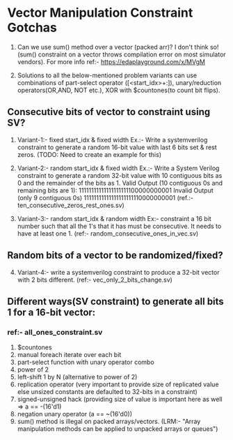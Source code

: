 # Vector Manipulation Constraint Gotchas
1. Can we use sum() method over a vector (packed arr)?
I don't think so! (sum() constraint on a vector throws compilation error on most simulator vendors). For more info ref:- https://edaplayground.com/x/MVgM

2. Solutions to all the below-mentioned problem variants can use combinations of part-select operator ([<start_idx>+:<width>]), unary/reduction operators(OR,AND, NOT etc.), XOR with $countones(to count bit flips).

## Consecutive bits of vector to constraint using SV?
1. Variant-1:- fixed start_idx & fixed width
Ex.:- Write a systemverilog constraint to generate a random 16-bit value with last 6 bits set & rest zeros. (TODO: Need to create an example for this)

2. Variant-2:- random start_idx & fixed width
Ex.:- Write a System Verilog constraint to generate a random 32-bit value with 10 contiguous bits as 0 and the remainder of the bits as 1.
Valid Output (10 contiguous 0s and remaining bits are 1): 
11111111111111111111100000000001
Invalid Output (only 9 contiguous 0s)
11111111111111111111110000000001
(ref.:- ten_consecutive_zeros_rest_ones.sv)

3. Variant-3:- random start_idx & random width
Ex:- constraint a 16 bit number such that all the 1's that it has must be consecutive. It needs to have at least one 1. 
(ref:- random_consecutive_ones_in_vec.sv)

## Random bits of a vector to be randomized/fixed?
4. Variant-4:- write a systemverilog constraint to produce a 32-bit vector with 2 bits different.
(ref:- vec_only_2_bits_change.sv)

## Different ways(SV constraint) to generate all bits 1 for a 16-bit vector:
### ref:- all_ones_constraint.sv
1. $countones
2. manual foreach iterate over each bit
3. part-select function with unary operator combo
4. power of 2
5. left-shift 1 by N (alternative to power of 2)
6. replication operator (very important to provide size of replicated value else unsized constants are defaulted to 32-bits in a constraint)
7. signed-unsigned hack (providing size of value is important here as well => a == -(16'd1)
8. negation unary operator (a == ~(16'd0))
9. sum() method is illegal on packed arrays/vectors. (LRM:- "Array manipulation methods can be applied to unpacked arrays or queues")
